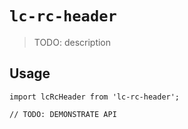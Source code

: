 # `lc-rc-header`

> TODO: description

## Usage

```
import lcRcHeader from 'lc-rc-header';

// TODO: DEMONSTRATE API
```
